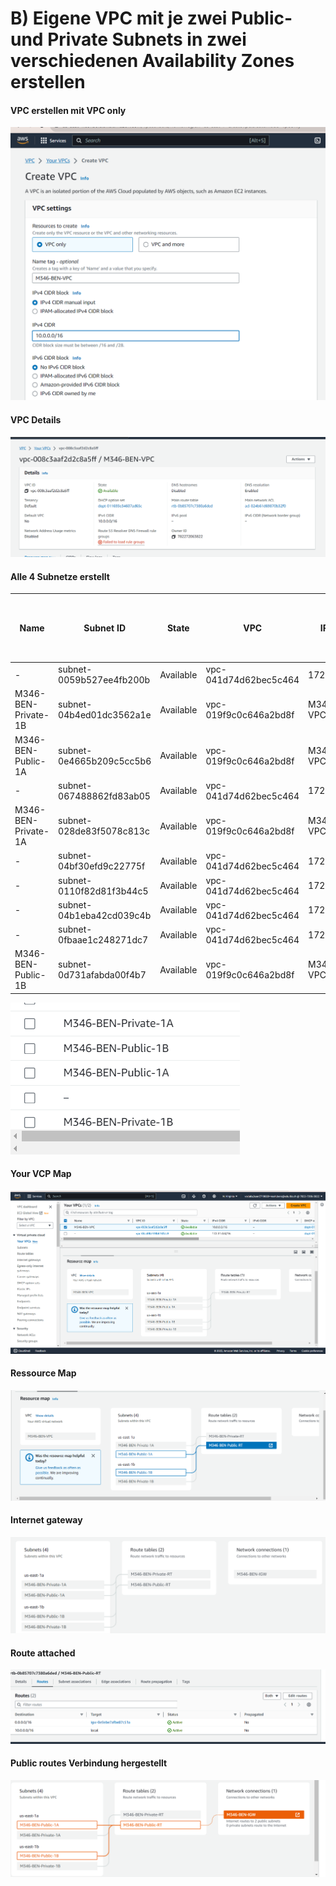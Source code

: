 # B) Eigene VPC mit je zwei Public- und Private Subnets in zwei verschiedenen Availability Zones erstellen

#### VPC erstellen mit VPC only
![Alt text](image-14.png)
#### VPC Details
![Alt text](image-15.png)

#### Alle 4 Subnetze erstellt
| Name | Subnet ID | State | VPC | IPv4 CIDR | IPv6 CIDR | Available IPv4 addresses | Availability Zone | Availability Zone ID | Network border group | Route table | Network ACL | Default subnet | Auto-assign public IPv4 address | Auto-assign customer-owned IPv4 address | Customer-owned IPv4 pool | Auto-assign IPv6 address | Owner ID |
|------|-----------|-------|-----|-----------|-----------|---------------------------|-------------------|----------------------|----------------------|-------------|-------------|----------------|--------------------------------|----------------------------------------|--------------------------|-------------------------|----------------|
| -    | subnet-0059b527ee4fb200b | Available | vpc-041d74d62bec5c464 | 172.31.32.0/20 | – | 4091 | us-east-1b | use1-az6 | us-east-1 | rtb-0a8f5bdc9f79ce6e2 | acl-02d15acda6b7556e1 | Yes | Yes | No | - | No | 892650288512 |
| M346-BEN-Private-1B | subnet-04b4ed01dc3562a1e | Available | vpc-019f9c0c646a2bd8f | M346-BEN-VPC | 10.0.4.0/24 | – | 251 | us-east-1b | use1-az6 | us-east-1 | rtb-02d306918b0f638df | acl-0631c55526c8734ba | No | No | No | - | No | 892650288512 |
| M346-BEN-Public-1A | subnet-0e4665b209c5cc5b6 | Available | vpc-019f9c0c646a2bd8f | M346-BEN-VPC | 10.0.1.0/24 | – | 251 | us-east-1a | use1-az4 | us-east-1 | rtb-02d306918b0f638df | acl-0631c55526c8734ba | No | No | No | - | No | 892650288512 |
| -    | subnet-067488862fd83ab05 | Available | vpc-041d74d62bec5c464 | 172.31.80.0/20 | – | 4091 | us-east-1d | use1-az2 | us-east-1 | rtb-0a8f5bdc9f79ce6e2 | acl-02d15acda6b7556e1 | Yes | Yes | No | - | No | 892650288512 |
| M346-BEN-Private-1A | subnet-028de83f5078c813c | Available | vpc-019f9c0c646a2bd8f | M346-BEN-VPC | 10.0.3.0/24 | – | 251 | us-east-1a | use1-az4 | us-east-1 | rtb-02d306918b0f638df | acl-0631c55526c8734ba | No | No | No | - | No | 892650288512 |
| -    | subnet-04bf30efd9c22775f | Available | vpc-041d74d62bec5c464 | 172.31.64.0/20 | – | 4091 | us-east-1f | use1-az5 | us-east-1 | rtb-0a8f5bdc9f79ce6e2 | acl-02d15acda6b7556e1 | Yes | Yes | No | - | No | 892650288512 |
| -    | subnet-0110f82d81f3b44c5 | Available | vpc-041d74d62bec5c464 | 172.31.0.0/20 | – | 4091 | us-east-1c | use1-az1 | us-east-1 | rtb-0a8f5bdc9f79ce6e2 | acl-02d15acda6b7556e1 | Yes | Yes | No | - | No | 892650288512 |
| -    | subnet-04b1eba42cd039c4b | Available | vpc-041d74d62bec5c464 | 172.31.48.0/20 | – | 4091 | us-east-1e | use1-az3 | us-east-1 | rtb-0a8f5bdc9f79ce6e2 | acl-02d15acda6b7556e1 | Yes | Yes | No | - | No | 892650288512 |
| -    | subnet-0fbaae1c248271dc7 | Available | vpc-041d74d62bec5c464 | 172.31.16.0/20 | – | 4091 | us-east-1a | use1-az4 | us-east-1 | rtb-0a8f5bdc9f79ce6e2 | acl-02d15acda6b7556e1 | Yes | Yes | No | - | No | 892650288512 |
| M346-BEN-Public-1B | subnet-0d731afabda00f4b7 | Available | vpc-019f9c0c646a2bd8f | M346-BEN-VPC | 10.0.2.0/24 | – | 251 | us-east-1b | use1-az6 | us-east-1 | rtb-02d306918b0f638df | acl-0631c55526c8734ba | No | No | No | - | No | 892650288512 |
![Alt text](image-16.png)

#### Your VCP Map
![Alt text](image-17.png)
#### Ressource Map
![Alt text](image-18.png)

#### Internet gateway
![Alt text](image-19.png)

#### Route attached
![Alt text](image-20.png)

#### Public routes Verbindung hergestellt
![Alt text](image-21.png)